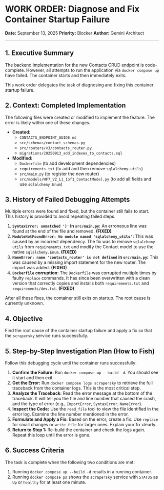 # WORK ORDER: Diagnose and Fix Container Startup Failure

**Date:** September 13, 2025
**Priority:** Blocker
**Author:** Gemini Architect

---

## 1. Executive Summary

The backend implementation for the new Contacts CRUD endpoint is code-complete. However, all attempts to run the application via `docker compose up` have failed. The container starts and then immediately exits.

This work order delegates the task of diagnosing and fixing this container startup failure.

## 2. Context: Completed Implementation

The following files were created or modified to implement the feature. The error is likely within one of these changes.

*   **Created:**
    *   `CONTACTS_ENDPOINT_GUIDE.md`
    *   `src/schemas/contact_schemas.py`
    *   `src/routers/v3/contacts_router.py`
    *   `migrations/20250913_add_indexes_to_contacts.sql`
*   **Modified:**
    *   `Dockerfile` (to add development dependencies)
    *   `requirements.txt` (to add and then remove `sqlalchemy-utils`)
    *   `src/main.py` (to register the new router)
    *   `src/models/WF7_V2_L1_1of1_ContactModel.py` (to add all fields and use `sqlalchemy.Enum`)

## 3. History of Failed Debugging Attempts

Multiple errors were found and fixed, but the container still fails to start. This history is provided to avoid repeating failed steps.

1.  **`SyntaxError: unmatched ')'` in `src/main.py`:** An erroneous line was found at the end of the file and removed. **(FIXED)**
2.  **`ModuleNotFoundError: No module named 'sqlalchemy_utils'`:** This was caused by an incorrect dependency. The fix was to remove `sqlalchemy-utils` from `requirements.txt` and modify the Contact model to use the native `sqlalchemy.Enum`. **(FIXED)**
3.  **`NameError: name 'contacts_router' is not defined` in `src/main.py`:** This was caused by a missing import statement for the new router. The import was added. **(FIXED)**
4.  **`Dockerfile` corruption:** The `Dockerfile` was corrupted multiple times by faulty `replace` commands. It has since been overwritten with a clean version that correctly copies and installs both `requirements.txt` and `requirements/dev.txt`. **(FIXED)**

After all these fixes, the container still exits on startup. The root cause is currently unknown.

## 4. Objective

Find the root cause of the container startup failure and apply a fix so that the `scrapersky` service runs successfully.

## 5. Step-by-Step Investigation Plan (How to Fish)

Follow this debugging cycle until the container runs successfully:

1.  **Confirm the Failure:** Run `docker compose up --build -d`. You should see it start and then exit.
2.  **Get the Error:** Run `docker compose logs scrapersky` to retrieve the full traceback from the container logs. This is the most critical step.
3.  **Analyze the Traceback:** Read the error message at the bottom of the traceback. It will tell you the file and line number that caused the crash, and the type of error (e.g., `ImportError`, `SyntaxError`, `NameError`).
4.  **Inspect the Code:** Use the `read_file` tool to view the file identified in the error log. Examine the line number mentioned in the error.
5.  **Formulate and Apply a Fix:** Based on the error, create a fix. Use `replace` for small changes or `write_file` for larger ones. Explain your fix clearly.
6.  **Return to Step 1:** Re-build the container and check the logs again. Repeat this loop until the error is gone.

## 6. Success Criteria

The task is complete when the following two conditions are met:

1.  Running `docker compose up --build -d` results in a running container.
2.  Running `docker compose ps` shows the `scrapersky` service with `STATUS` as `Up` or `healthy` for at least one minute.
